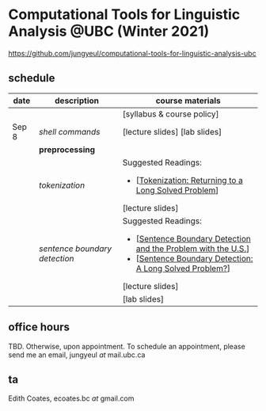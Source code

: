 # Computational Tools for Linguistic Analysis @UBC (Winter 2021)

https://github.com/jungyeul/computational-tools-for-linguistic-analysis-ubc

## schedule
| date |	description	 |course materials |
| ------------ | ------------ | ------------  |
|  |  | [syllabus & course policy] |
| Sep 8 | *shell commands*  |[lecture slides] [lab slides] |
|  | **preprocessing**  | |
|  |  *tokenization*  |  Suggested Readings:  <ul><li>[[Tokenization: Returning to a Long Solved Problem](http://aclweb.org/anthology/P/P12/P12-2074.pdf)]</li></ul> [lecture slides] |
|   | *sentence boundary detection*   |   Suggested Readings:  <ul><li>[[Sentence Boundary Detection and the Problem with the U.S.](http://aclweb.org/anthology/N/N09/N09-2061.pdf)]</li><li>[[Sentence Boundary Detection: A Long Solved Problem?](http://aclweb.org/anthology/C/C12/C12-2096.pdf)]</li></ul> [lecture slides] |
|  |   | [lab slides]|

## office hours
TBD. Otherwise, upon appointment. To schedule an appointment, please send me an email, jungyeul _at_ mail.ubc.ca

## ta
Edith Coates, ecoates.bc _at_ gmail.com

